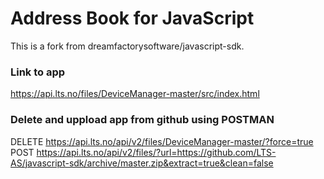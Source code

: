 Address Book for JavaScript
===========================

This is a fork from dreamfactorysoftware/javascript-sdk.

### Link to app
https://api.lts.no/files/DeviceManager-master/src/index.html

### Delete and uppload app from github using POSTMAN
DELETE https://api.lts.no/api/v2/files/DeviceManager-master/?force=true
POST https://api.lts.no/api/v2/files/?url=https://github.com/LTS-AS/javascript-sdk/archive/master.zip&extract=true&clean=false
